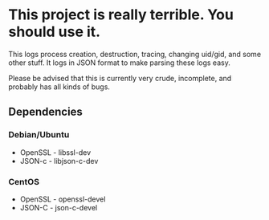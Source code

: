 # This project is really terrible. You should use it.

This logs process creation, destruction, tracing, changing uid/gid,
and some other stuff. It logs in JSON format to make parsing these
logs easy.

Please be advised that this is currently very crude, incomplete, and
probably has all kinds of bugs.

## Dependencies

### Debian/Ubuntu
- OpenSSL - libssl-dev
- JSON-c  - libjson-c-dev

### CentOS
- OpenSSL - openssl-devel
- JSON-C  - json-c-devel

